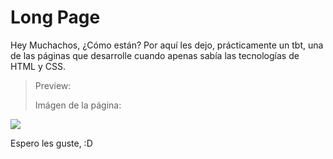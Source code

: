 # Long Page



Hey Muchachos, ¿Cómo están? Por aquí les dejo, prácticamente un tbt, una de las páginas que desarrolle cuando apenas sabía las tecnologías de HTML y CSS.



> Preview:
> 
> Imágen de la página:



![](/home/on3l7d15h/Escritorio/Tecnologías/Páginas%20Simples/Long/images/preview.png)



Espero les guste, :D
